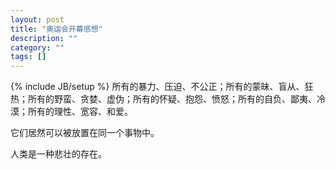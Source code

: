 ```yaml
---
layout: post
title: "奥运会开幕感想"
description: ""
category: ""
tags: []
---
```

{% include JB/setup %}
所有的暴力、压迫、不公正；所有的蒙昧、盲从、狂热；所有的野蛮、贪婪、虚伪；所有的怀疑、抱怨、愤怒；所有的自负、鄙夷、冷漠；所有的理性、宽容、和爱。

它们居然可以被放置在同一个事物中。

人类是一种悲壮的存在。
